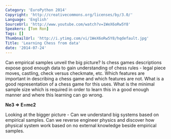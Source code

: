 ```yaml
---
Category: 'EuroPython 2014'
Copyright: 'http://creativecommons.org/licenses/by/3.0/'
Language: 'English'
SourceUrl: 'http://www.youtube.com/watch?v=1WeX6oRw5Y8'
Speakers: [Tom Ron]
Tags: []
ThumbnailUrl: 'http://i.ytimg.com/vi/1WeX6oRw5Y8/hqdefault.jpg'
Title: 'Learning Chess from data'
date: '2014-07-24'
---
```

Can empirical samples unveil the big picture?
Is chess games descriptions expose good enough data to gain understanding of chess rules - legal piece moves, castling, check versus checkmate, etc.
Which features are important in describing a chess game and which features are not. What is a good representation of a chess game for this uses.
What is the minimal sample size which is required in order to learn this in a good enough manner and where this learning can go wrong.


**Ne3  =>  E=mc2**

Looking at the bigger picture - Can we understand big systems based on empirical samples.
Can we reverse engineer physics and discover how physical system work based on no external knowledge beside empirical samples.